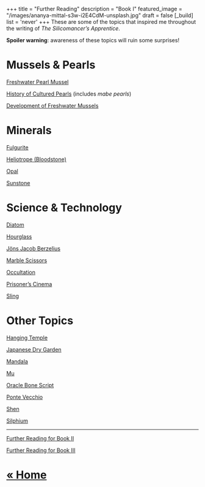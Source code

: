 +++
title = "Further Reading"
description = "Book I"
featured_image = "/images/ananya-mittal-s3w-i2E4CdM-unsplash.jpg"
draft = false
[_build]
  list = 'never'
+++
These are some of the topics that inspired me throughout the writing of *The Silicomancer’s Apprentice*.

**Spoiler warning**: awareness of these topics will ruin some surprises!

# Mussels & Pearls

[Freshwater Pearl Mussel](https://en.wikipedia.org/wiki/Freshwater_pearl_mussel)

[History of Cultured Pearls](https://thecourthousecollection.com.au/pages/history-of-cultured-pearls)
(includes *mabe pearls*)

[Development of Freshwater Mussels](https://www.molluscs.at/bivalvia/index.html?/bivalvia/glochidia.html)

# Minerals

[Fulgurite](https://en.wikipedia.org/wiki/Fulgurite)

[Heliotrope (Bloodstone)](https://en.wikipedia.org/wiki/Heliotrope_(mineral))

[Opal](https://en.wikipedia.org/wiki/Opal)

[Sunstone](https://en.wikipedia.org/wiki/Sunstone_(medieval))

# Science & Technology

[Diatom](https://en.wikipedia.org/wiki/Diatom)

[Hourglass](http://www.madehow.com/Volume-5/Hourglass.html)

[Jöns Jacob Berzelius](https://en.wikipedia.org/wiki/J%C3%B6ns_Jacob_Berzelius)

[Marble Scissors](https://www.wetcanvas.com/forums/topic/marble-scissors-quot-marbelschere-quot/)

[Occultation](https://en.wikipedia.org/wiki/Occultation)

[Prisoner’s Cinema](https://en.wikipedia.org/wiki/Prisoner's_cinema)

[Sling](https://en.wikipedia.org/wiki/Sling_(weapon))

# Other Topics

[Hanging Temple](https://en.wikipedia.org/wiki/Hanging_Temple)

[Japanese Dry Garden](https://en.wikipedia.org/wiki/Japanese_dry_garden)

[Mandala](https://en.wikipedia.org/wiki/Mandala)

[Mu](https://en.wikipedia.org/wiki/Mu_(negative))

[Oracle Bone Script](https://en.wikipedia.org/wiki/Oracle_bone_script)

[Ponte Vecchio](https://en.wikipedia.org/wiki/Ponte_Vecchio)

[Shen](https://en.wikipedia.org/wiki/Shen_(clam-monster))

[Silphium](https://en.wikipedia.org/wiki/Silphium)

---

[Further Reading for Book II](/further-reading-book-ii)

[Further Reading for Book III](/further-reading-book-iii)

# [« Home](/)
